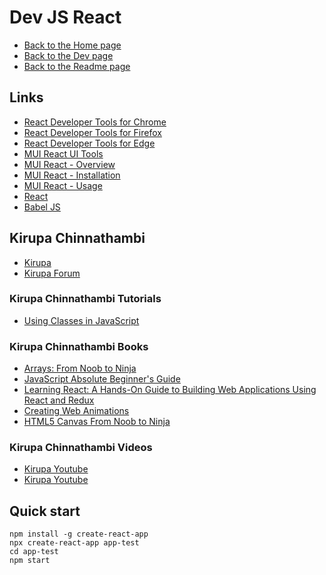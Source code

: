 # Dev JS React

- [Back to the Home page](../../README.md)
- [Back to the Dev page](../README.md)
- [Back to the Readme page](README.md)

## Links
- [React Developer Tools for Chrome](https://chrome.google.com/webstore/detail/react-developer-tools/fmkadmapgofadopljbjfkapdkoienihi?hl=en)
- [React Developer Tools for Firefox](https://addons.mozilla.org/en-US/firefox/addon/react-devtools/)
- [React Developer Tools for Edge](https://microsoftedge.microsoft.com/addons/detail/react-developer-tools/gpphkfbcpidddadnkolkpfckpihlkkil)
- [MUI React UI Tools](https://mui.com/)
- [MUI React - Overview](https://mui.com/material-ui/getting-started/)
- [MUI React - Installation](https://mui.com/material-ui/getting-started/installation/)
- [MUI React - Usage](https://mui.com/material-ui/getting-started/usage/)
- [React](https://react.dev/)
- [Babel JS](https://babeljs.io/)

## Kirupa Chinnathambi
- [Kirupa ](https://www.kirupa.com/)
- [Kirupa Forum](https://forum.kirupa.com/)

### Kirupa Chinnathambi Tutorials
- [Using Classes in JavaScript](https://www.kirupa.com/javascript/classy_way_to_create_objects.htm)

### Kirupa Chinnathambi Books
- [Arrays: From Noob to Ninja](https://www.amazon.com/exec/obidos/ASIN/B08FB2D8PY/kirupacom)
- [JavaScript Absolute Beginner's Guide](https://www.informit.com/store/javascript-absolute-beginners-guide-9780136502890)
- [Learning React: A Hands-On Guide to Building Web Applications Using React and Redux](https://www.informit.com/store/learning-react-a-hands-on-guide-to-building-web-applications-9780134843551)
- [Creating Web Animations](https://www.oreilly.com/library/view/creating-web-animations/9781491957509/)
- [HTML5 Canvas From Noob to Ninja](https://www.kirupa.com/book/html5_canvas_noob_to_ninja.htm)

### Kirupa Chinnathambi Videos
- [Kirupa Youtube](https://www.youtube.com/@kirupa)
- [Kirupa Youtube](https://www.youtube.com/channel/UCZCQ3LXtU3IUzMBQBqN69KQ)

## Quick start
```
npm install -g create-react-app
npx create-react-app app-test
cd app-test
npm start
```